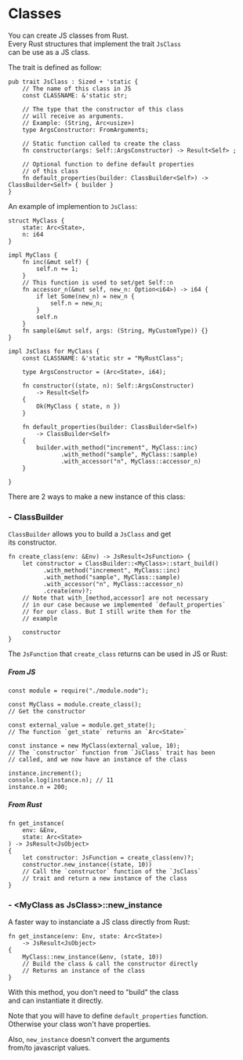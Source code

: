 # Classes

You can create JS classes from Rust.  
Every Rust structures that implement the trait `JsClass`  
can be use as a JS class.  

The trait is defined as follow:

```rust, no_run
pub trait JsClass : Sized + 'static {
    // The name of this class in JS
    const CLASSNAME: &'static str;
    
    // The type that the constructor of this class
    // will receive as arguments.
    // Example: (String, Arc<usize>)
    type ArgsConstructor: FromArguments;

    // Static function called to create the class
    fn constructor(args: Self::ArgsConstructor) -> Result<Self> ;

    // Optional function to define default properties
    // of this class
    fn default_properties(builder: ClassBuilder<Self>) -> ClassBuilder<Self> { builder }
}
```

An example of implemention to `JsClass`:

```rust, no_run
struct MyClass {
    state: Arc<State>,
    n: i64
}

impl MyClass {
    fn inc(&mut self) {
        self.n += 1;
    }
    // This function is used to set/get Self::n
    fn accessor_n(&mut self, new_n: Option<i64>) -> i64 {
        if let Some(new_n) = new_n {
            self.n = new_n;
        }
        self.n
    }
    fn sample(&mut self, args: (String, MyCustomType)) {}
}

impl JsClass for MyClass {
    const CLASSNAME: &'static str = "MyRustClass";
    
    type ArgsConstructor = (Arc<State>, i64);

    fn constructor((state, n): Self::ArgsConstructor)
        -> Result<Self>
    {
        Ok(MyClass { state, n })
    }

    fn default_properties(builder: ClassBuilder<Self>)
        -> ClassBuilder<Self>
    {
        builder.with_method("increment", MyClass::inc)
               .with_method("sample", MyClass::sample)
               .with_accessor("n", MyClass::accessor_n)
    }
    
}

```

There are 2 ways to make a new instance of this class:  

### - ClassBuilder

`ClassBuilder` allows you to build a `JsClass` and get  
its constructor.


```rust, no_run
fn create_class(env: &Env) -> JsResult<JsFunction> {
    let constructor = ClassBuilder::<MyClass>::start_build()
          .with_method("increment", MyClass::inc)
          .with_method("sample", MyClass::sample)
          .with_accessor("n", MyClass::accessor_n)
          .create(env)?;
    // Note that with_[method,accessor] are not necessary
    // in our case because we implemented `default_properties`
    // for our class. But I still write them for the
    // example
    
    constructor
}
```

The `JsFunction` that `create_class` returns can be used in
JS or Rust:

##### From JS

```javascript, no_run
const module = require("./module.node");

const MyClass = module.create_class();
// Get the constructor

const external_value = module.get_state();
// The function `get_state` returns an `Arc<State>`

const instance = new MyClass(external_value, 10);
// The `constructor` function from `JsClass` trait has been
// called, and we now have an instance of the class

instance.increment();
console.log(instance.n); // 11
instance.n = 200;
```

##### From Rust

```rust, no_run
fn get_instance(
    env: &Env,
    state: Arc<State>
) -> JsResult<JsObject>
{
    let constructor: JsFunction = create_class(env)?;
    constructor.new_instance((state, 10))
    // Call the `constructor` function of the `JsClass`
    // trait and return a new instance of the class
}

```

### - \<MyClass as JsClass\>::new_instance

A faster way to instanciate a JS class directly from Rust:

```rust, no_run
fn get_instance(env: Env, state: Arc<State>)
    -> JsResult<JsObject>
{
    MyClass::new_instance(&env, (state, 10))
    // Build the class & call the constructor directly
    // Returns an instance of the class
}

```

With this method, you don't need to "build" the class  
and can instantiate it directly.  

Note that you will have to define `default_properties`
function.  
Otherwise your class won't have properties.  

Also, `new_instance` doesn't convert the arguments  
from/to javascript values.  

